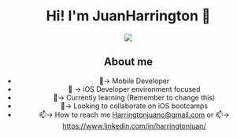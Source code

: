 <div align="center"> 
<h1 align="center">Hi! I'm JuanHarrington 👋 </h1>
<div/>
 
<img src="https://github.com/JuanMiChee/JuanMiChee/assets/88286626/a75c9ba2-e905-49d9-9fbe-132419e72b0f">

## About me
 - 📱-> Mobile Developer
 -  -> iOS Developer environment focused
 - 🌱-> Currently learning (Remember to change this)
 - 💞️-> Looking to collaborate on iOS bootcamps
 - 📫-> How to reach me Harringtonjuanc@gmail.com or 📫-> https://www.linkedin.com/in/harringtonjuan/

<!---
JuanMiChee/JuanMiChee is a ✨ special ✨ repository because its
 `README.md` (this file) appears on your GitHub profile.
You can click the Preview link to take a look at your changes.
--->
